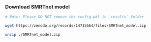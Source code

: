 ### Download SMRTnet model
```bash
# Note: Please DO NOT remove the config.pkl in `results` folder

wget https://zenodo.org/records/14715564/files/SMRTnet_model.zip

unzip ./SMRTnet_model.zip

```
